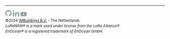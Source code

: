 <br>

---

<a href="https://github.com/IMBUILDINGS"><img src="./assets/github-mark.svg" width="20"></a>
<a href="https://www.linkedin.com/company/imbuildings/"><img src="./assets/linkedin.svg" width="20"></a>
<a href="https://www.youtube.com/channel/UCcur6TJMv_rT1ZUIHMjhjYQ"><img src="/assets/youtube.svg" width="20"></a>\
<small>&copy;2024 [IMBuildings B.V.](https://www.imbuildings.com) - The Netherlands
</small>
<br>
<small>
*LoRaWAN® is a mark used under license from the LoRa Alliance®*<br>
*EnOcean® is a registered trademark of EnOcean GmbH.*
</small>

